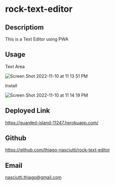 # rock-text-editor

## Descriptiom
This is a Text Editor using PWA


## Usage
Text Area

![Screen Shot 2022-11-10 at 11 13 51 PM](https://user-images.githubusercontent.com/108194923/201261783-ed9328ed-f5ea-4d06-9c49-ff798cd79215.png)

Install
 
![Screen Shot 2022-11-10 at 11 14 19 PM](https://user-images.githubusercontent.com/108194923/201261834-6d6d4f33-91e0-464f-bdc0-409d406de719.png)

## Deployed Link
https://guarded-island-11247.herokuapp.com/

## Github
https://github.com/thiago-nasciutti/rock-text-editor

## Email
nasciutti.thiago@gmail.com
